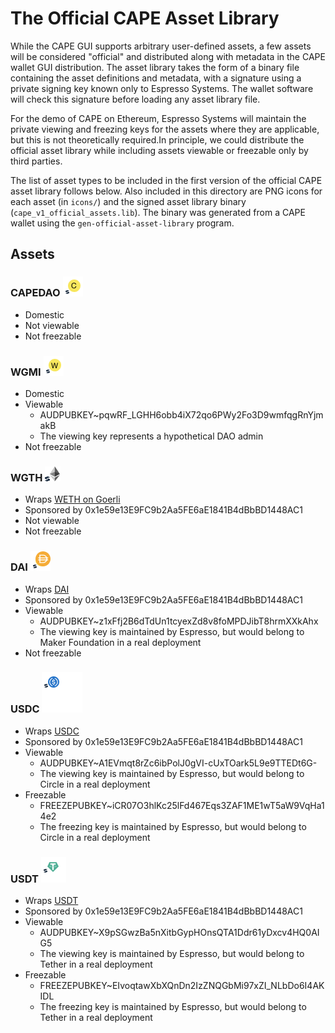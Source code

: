 <!--
 ~ Copyright (c) 2022 Espresso Systems (espressosys.com)
 ~ This file is part of the Configurable Asset Privacy for Ethereum (CAPE) library.
 ~
 ~ This program is free software: you can redistribute it and/or modify it under the terms of the GNU General Public License as published by the Free Software Foundation, either version 3 of the License, or (at your option) any later version.
 ~ This program is distributed in the hope that it will be useful, but WITHOUT ANY WARRANTY; without even the implied warranty of MERCHANTABILITY or FITNESS FOR A PARTICULAR PURPOSE. See the GNU General Public License for more details.
 ~ You should have received a copy of the GNU General Public License along with this program. If not, see <https://www.gnu.org/licenses/>.
 -->

# The Official CAPE Asset Library

While the CAPE GUI supports arbitrary user-defined assets, a few assets will be considered
"official" and distributed along with metadata in the CAPE wallet GUI distribution. The asset
library takes the form of a binary file containing the asset definitions and metadata, with a
signature using a private signing key known only to Espresso Systems. The wallet software will check
this signature before loading any asset library file.

For the demo of CAPE on Ethereum, Espresso Systems will maintain the private viewing and freezing
keys for the assets where they are applicable, but this is not theoretically required.In principle,
we could distribute the official asset library while including assets viewable or freezable only by
third parties.

The list of asset types to be included in the first version of the official CAPE asset library
follows below. Also included in this directory are PNG icons for each asset (in `icons/`) and the
signed asset library binary (`cape_v1_official_assets.lib`). The binary was generated from a CAPE
wallet using the `gen-official-asset-library` program.

## Assets

### CAPEDAO ![CAPEDAO](icons/CAPEDAO.png)

- Domestic
- Not viewable
- Not freezable

### WGMI ![WGMI](icons/WGMI.png)

- Domestic
- Viewable
  - AUDPUBKEY~pqwRF_LGHH6obb4iX72qo6PWy2Fo3D9wmfqgRnYjmakB
  - The viewing key represents a hypothetical DAO admin
- Not freezable

### WGTH ![WGTH](icons/WGTH.png)

- Wraps [WETH on Goerli](https://goerli.etherscan.io/address/0xb4fbf271143f4fbf7b91a5ded31805e42b2208d6)
- Sponsored by 0x1e59e13E9FC9b2Aa5FE6aE1841B4dBbBD1448AC1
- Not viewable
- Not freezable

### DAI ![DAI](icons/DAI.png)

- Wraps [DAI](https://goerli.etherscan.io/address/0xd787ec2b6c962f611300175603741db8438674a0)
- Sponsored by 0x1e59e13E9FC9b2Aa5FE6aE1841B4dBbBD1448AC1
- Viewable
  - AUDPUBKEY~z1xFfj2B6dTdUn1tcyexZd8v8foMPDJibT8hrmXXkAhx
  - The viewing key is maintained by Espresso, but would belong to Maker Foundation in a real deployment
- Not freezable

### USDC ![USDC](icons/USDC.png)

- Wraps [USDC](https://goerli.etherscan.io/address/0x0aa78575e17ac357294bb7b5a9ea512ba07669e2)
- Sponsored by 0x1e59e13E9FC9b2Aa5FE6aE1841B4dBbBD1448AC1
- Viewable
  - AUDPUBKEY~A1EVmqt8rZc6ibPolJ0gVI-cUxTOark5L9e9TTEDt6G-
  - The viewing key is maintained by Espresso, but would belong to Circle in a real deployment
- Freezable
  - FREEZEPUBKEY~iCR07O3hlKc25lFd467Eqs3ZAF1ME1wT5aW9VqHa14e2
  - The freezing key is maintained by Espresso, but would belong to Circle in a real deployment

### USDT ![USDT](icons/USDT.png)

- Wraps [USDT](https://goerli.etherscan.io/address/0x77baa6a171e5084a9e7683b1f6658bf330bf0011)
- Sponsored by 0x1e59e13E9FC9b2Aa5FE6aE1841B4dBbBD1448AC1
- Viewable
  - AUDPUBKEY~X9pSGwzBa5nXitbGypHOnsQTA1Ddr61yDxcv4HQ0AIG5
  - The viewing key is maintained by Espresso, but would belong to Tether in a real deployment
- Freezable
  - FREEZEPUBKEY~EIvoqtawXbXQnDn2IzZNQGbMi97xZI_NLbDo6I4AKIDL
  - The freezing key is maintained by Espresso, but would belong to Tether in a real deployment
